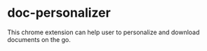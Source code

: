 # doc-personalizer
This chrome extension can help user to personalize and download documents on the go.
